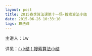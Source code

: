 ```yaml
---
layout: post
title: 2015春季算法课第十一场-搜索算法小结
date: 2015-06-26 10:33:10
tags: 算法课
---
```


主讲人：Lw

详见：[( 小结 ) 搜索算法小结](http://bigballon.github.io/2015/06/26/search/)